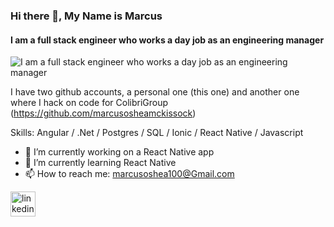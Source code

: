 ### Hi there 👋, My Name is Marcus
#### I am a full stack engineer who works a day job as an engineering manager
![I am a full stack engineer who works a day job as an engineering manager](https://camo.githubusercontent.com/d88bdce683bc31abcfc8fd8774880f5a305e4e59/687474703a2f2f692e696d6775722e636f6d2f6337476d414a662e706e67)

I have two github accounts, a personal one (this one) and another one where I hack on code for ColibriGroup (https://github.com/marcusosheamckissock)

Skills: Angular / .Net / Postgres / SQL / Ionic / React Native / Javascript

- 🔭 I’m currently working on a React Native app 
- 🌱 I’m currently learning React Native 
- 📫 How to reach me: marcusoshea100@Gmail.com 


[<img src='https://cdn.jsdelivr.net/npm/simple-icons@3.0.1/icons/linkedin.svg' alt='linkedin' height='40'>](https://www.linkedin.com/in/https://www.linkedin.com/in/marcus-oshea2020/)  
